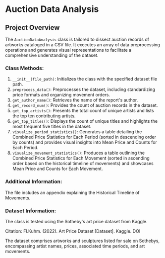 # Auction Data Analysis

## Project Overview

The `AuctionDataAnalysis` class is tailored to dissect auction records of artworks cataloged in a CSV file. It executes an array of data preprocessing operations and generates visual representations to facilitate a comprehensive understanding of the dataset.

### Class Methods:
1. `__init__(file_path)`: Initializes the class with the specified dataset file path.
2. `preprocess_data()`: Preprocesses the dataset, including standardizing price formats and organizing movement orders.
3. `get_author_name()`: Retrieves the name of the report's author.
4. `get_record_num()`: Provides the count of auction records in the dataset.
5. `get_top_artists()`: Presents the total count of unique artists and lists the top ten contributing artists.
6. `get_top_titles()`: Displays the count of unique titles and highlights the most frequent five titles in the dataset.
7. `visualize_period_statistics()`: Generates a table detailing the Combined Price Statistics for Each Period (sorted in descending order by counts) and provides visual insights into Mean Price and Counts for Each Period.
8. `visualize_movement_statistics()`: Produces a table outlining the Combined Price Statistics for Each Movement (sorted in ascending order based on the historical timeline of movements) and showcases Mean Price and Counts for Each Movement.

### Additional Information:
The file includes an appendix explaining the Historical Timeline of Movements.

### Dataset Information:
The class is tested using the Sotheby's art price dataset from Kaggle.

Citation:
Fl.Kuhm. (2022). Art Price Dataset [Dataset]. Kaggle. DOI

The dataset comprises artworks and sculptures listed for sale on Sothebys, encompassing artist names, prices, associated time periods, and art movements.
